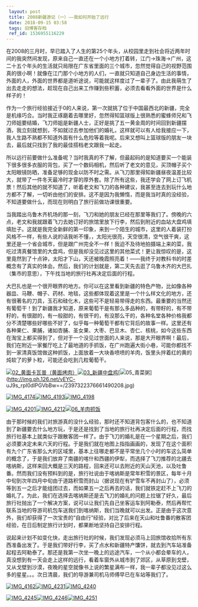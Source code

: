 ```yaml
---
 layout: post
 title: 2008新疆游记（一）——我如何开始了远行
 date: 2018-09-15 03:58
 tags: 旧博客存档
 ref_id: 1536955116229
---
```

在2008的三月时，早已踏入了人生的第25个年头，从校园里走到社会将近两年时间的我突然间发现，原来自己一直还在一个小地方打着转，江门->珠海->广州，这二十五个年头的生活就只局限在广东省里面的三个城市，忽然觉得自己的视野范围真的很小啊！就像在江门那个小地方的人们，一直就只知道自己身边生活的事情，外面的人，外面的世界都是道听途说，可能就这样度过了一辈子了。由此我萌生了出去走走的想法，趁现在自己出来工作赚到些积蓄，必须去看看外面的世界是什么样子的！

作为一个旅行经验接近于0的人来说，第一次就挑了位于中国最西北的新疆，完全是机缘巧合。当时我正琢磨着去哪里好，忽然得知篮球版上很熟悉的蜜蜂师兄和飞刀师姐要结婚，飞刀师姐是新疆人士，正好是挑了五一黄金周的时间回到新疆摆酒，我立刻就想到，不如就过去参加他们的婚礼，这样就可以有人给我接应一下，我人生路不熟都不知道外面有什么危险等着我呢。后来又想叫上篮球版的朋友一块去，最后就只找到了我的最佳搭档老文跟我一起走。

所以远行前要做什么准备呢？当时我真的不了解，但最起码的是知道要买一个能装下很多很多衣服的背包，买了一个数码相机，然后听了老文的意见，买顶帽子买个太阳眼镜防晒，准备足够的现金以防不时之需。从飞刀那里得知新疆昼夜温差比较大，就带了一件冬天最冷时才穿的厚外套。除了所有这些，我还学会了网上订飞机票！然后其他的就不知道了，听着老文和飞刀的各种建议，我甚至连去到玩什么地方都不了解，一切听由他们的安排。这不是因为我懒惰，而是我当时真的没经验，不知道要做什么，而现在则明白了旅行前做功课很重要。

当我踏出乌鲁木齐机场的那一刻，飞刀和她的朋友已经在那里等我们了。傍晚的六点，老文和我就跟着飞刀去她订好的旅馆里放下行李，然后到附近的血站大盘鸡填填肚子。这就是我完全新鲜的第一印象，来到一个陌生的城市，这里的人着装打扮风格不一样，有些人说的话我听不懂，，太阳光很亮，天空很清，空气很干爽，这里还是一个省会城市，但是跟广州完全不一样！我迫不及待地拍摄端上来的菜，我吃过清真餐馆里的大盘鸡，但是我却没见过这里的其他菜式！更让我惊叹的是，这里竟然到了十点钟，太阳才下山，天还被晚霞照亮着！——我终于对教科书的时差概念有了真实的体会。然后，我们的计划就是，第二天先去逛了乌鲁木齐的大巴扎（集市的意思），下午找当地的旅行社再决定后面的行程。

大巴扎也是一个很开眼界的地方。你可以在这里看到新疆的特色产物，比如像各种器皿、马鞭、帽子、药材、地毯，这些都体现着这里是一个什么样文化的地方，还有很著名的刀具，玉石和硅化木，这些可不是轻易带得走的东西。最重要的当然还有葡萄干！到了新疆我才知道，原来葡萄干是有那么多品种的，有带籽的，有不带籽的，有很甜的，有一般甜的，有很干的，有没那么干的，各种名堂各种价格我都分不清楚哪些好哪些不好了，似乎每一种葡萄干都有它背后的故事一样。这里还有各种果仁、果脯，诸如杏脯、圣女果、大枣、巴旦木、杏仁、核桃，如今这些东西在淘宝上都买得到了，但对于一个没见过世面的人来说，那是大开眼界啊！最后，我们在附近一家餐厅吃上了最地道的手抓饭，在广州跑遍大街小巷，可能你都找不到一家清真饭馆做这种抓饭，上面放着一大块香喷喷的羊肉，饭里头拌着红的黄的炖软了的萝卜粒，可能还会吃到几粒葡萄干。

[![02_黄面卡瓦普（黄面烤肉）](http://imglf4.nosdn0.126.net/img/d3RhVFdGTXZTU3FWYjUvU0NEZTFhbGYwTFZlSmF5b1Npd2RRMjJnL2g5VEdxMXVRQ1VYWUFnPT0.jpg)](http://img.ph.126.net/VwoAmA3LbGjLH3QOMJmY_A==/3097350643740892511.jpg)[![03_新疆中盘鸡](http://imglf6.nosdn0.126.net/img/d3RhVFdGTXZTU3FWYjUvU0NEZTFhb1dwb2JPZVphNWJvVm1MMHAwNjNVZ044eTNheHAzdUxBPT0.jpg)](http://img.ph.126.net/6hIQJFptslo2hQEEiws2uA==/2820097791680895809.jpg)[![05_青菜粥](http://imglf6.nosdn0.126.net/img/d3RhVFdGTXZTU3FWYjUvU0NEZTFhdFB0Q1dpYkZSYUxuWEJIdXpkdTFmR2hvTVJzT1pYcjlRPT0.jpg)](http://img.ph.126.net/vEYC-
uJ9s_rpI0dlPGVbBw==/2397322376661490208.jpg)

[![IMG_4174](http://imglf5.nosdn0.126.net/img/d3RhVFdGTXZTU3FWYjUvU0NEZTFhbWNWOUx0N05xZHhheDNBQjYxSkVoVTdjQmo0K1N1MUNBPT0.jpg)](http://img.ph.126.net/ERWqnGxDgoEacn0wqr6Nog==/2877237211953159278.jpg)[![IMG_4193](http://imglf3.nosdn0.126.net/img/d3RhVFdGTXZTU3FWYjUvU0NEZTFhbGtydUN0enJybHAzQjZhYnhtZjdpdFBPYUNRM2l1Rk9RPT0.jpg)](http://img.ph.126.net/FcdEKHYhf8cg5Ik8xMGzdQ==/2599984359893162662.jpg)[![IMG_4198](http://imglf5.nosdn0.126.net/img/d3RhVFdGTXZTU3FWYjUvU0NEZTFhdTAyWlRDQUx3Y1pxU2Y4TTl3SDVMeDdyM0EyM2lDZ2V3PT0.jpg)](http://img.ph.126.net/qCoIjBkRVeIEk_AUE7ljEg==/43628621406985123.jpg)

[![IMG_4201](http://imglf3.nosdn0.126.net/img/d3RhVFdGTXZTU3FWYjUvU0NEZTFhdjE4WnFPb0NLUDRDOFh6MFhsaHJyV08rNjh1aWZrTXZRPT0.jpg)](http://img.ph.126.net/Qxr_NlsT6lMceU7ZtZnRJA==/1042301838776393021.jpg)[![IMG_4212](http://imglf6.nosdn0.126.net/img/d3RhVFdGTXZTU3FWYjUvU0NEZTFhdFcyaDB4cjk3b3FWeTlLSVZrQktrNm5aUHNYUmNPUVFBPT0.jpg)](http://img.ph.126.net/CuPw7jKFn16eOwXD81WQJQ==/2767743446012713801.jpg)[![06_羊肉抓饭](http://imglf6.nosdn0.126.net/img/d3RhVFdGTXZTU3FWYjUvU0NEZTFhaGsremswRkFpejFRM2p0cyt1dllocEQwdFgyalVGUFN3PT0.jpg)](http://img.ph.126.net/KxatQS4Nc1vZz93UWW6rAQ==/1326028615300733336.jpg)

由于那时候的我们对旅游真的没什么经验，那时还不知道背包客什么的，也不知道到了新疆要去什么地方玩，于是还是找到了当地的旅行社再决定后面的行程，而找旅行社基本上就类似于跟散客团一样了。由于飞刀的婚礼是在一个星期之后，我们必须要决定未来六天的行程。于是我们就在地图上指指画画的，发现了在这个面积有九个广东省那么大的区域里，基本上往哪走都不是平常坐几个小时的车这么简单的概念了，于是我们放弃了南疆的喀什和西疆的伊犁，而选择了飞刀推荐的北疆去喀纳斯，这样来回大概是三天的路程，回来还可以去附近的天山天池，以及吐鲁番。然而我们没有预料到的是，旅行社说由于喀纳斯是常年积雪的景区，每年十月中旬到次年四月中旬由于道路积雪而封山（据说现在有铲雪车不再封山了），必须等到五一之后才能组团过去，而如果五一之后再去的话，我们就铁定赶不上飞刀的婚礼了。为此，我们在选择去喀纳斯还是去飞刀的婚礼的问题上拉锯了好久，最后旅行社抛出了一个解决方案，说可以让我们先自己坐客运车到阿勒泰，然后再帮忙联系当地的导游司机包车送我们到喀纳斯，我们当晚就可以出发。正是由于这次意外，我们却获得了一次宝贵的“自由行”经验，对比了后来在天山和吐鲁番的散客团经验，在日后制定旅行计划时，都果断地坚持自己安排行程。

说起来计划不如变化快，走出旅行社的时候，我们发现必须马上回旅馆收拾所有东西准备出发了。于是我们带好行李，买了点水和新疆特产馕饼，就去到汽车站准备起程去阿勒泰了。那还是我第一次坐一晚上的远途汽车，一个从小都会晕车的人，真没想到有一天会走上这样的远行，看着车窗外从城市到了郊区，从草原到戈壁，又从戈壁到沙漠，夜晚的星空就像书上说的繁星满布一样，我一辈子都没见过这么多的星星。。。次日清晨，我们的导游兼司机马师傅早已在车站等我们了。

[![IMG_4162](http://imglf4.nosdn0.126.net/img/d3RhVFdGTXZTU3FWYjUvU0NEZTFhdXhtWDdnME9qUFpMQStNaWd4MGZHMXhZMFpTT3N5TWpBPT0.jpg)](http://img.ph.126.net/R41ufg1lVF3nYZvkpHm7xA==/1134907106114199176.jpg)[![IMG_4231](http://imglf6.nosdn0.126.net/img/d3RhVFdGTXZTU3FWYjUvU0NEZTFhanZmcUpiOE05c1ROOThJTjRSRUR3M3U4VVNXMk9Tc05BPT0.jpg)](http://img.ph.126.net/eeN6hOVcjHDmtDg0h8xTZA==/2647272155980554811.jpg)[![IMG_4240](http://imglf5.nosdn0.126.net/img/d3RhVFdGTXZTU3FWYjUvU0NEZTFha011TVJUbXd1NlZuNFVWdjdtd29UMjI3MHJVMldMMHZBPT0.jpg)](http://img.ph.126.net/nHdBd26SHVkdeRd1pp0AVw==/2687804552626887332.jpg)

[![IMG_4245](http://imglf4.nosdn0.126.net/img/d3RhVFdGTXZTU3FWYjUvU0NEZTFhdWVmWjQwdVI3WVdjbDJ6MTlFVG0yaXJJZ0w2Q3ZkbTdBPT0.jpg)](http://img.ph.126.net/ZS74OmXEvk9BNKrlkpq3gQ==/999799117293082923.jpg)[![IMG_4246](http://imglf4.nosdn0.126.net/img/d3RhVFdGTXZTU3FWYjUvU0NEZTFhbHo0eVRwU2o1aWZHRlp4b2hqcHcvUmNRYmNocEpWM1pBPT0.jpg)](http://img.ph.126.net/lwhxfCoOCDgBlAyLyiWhdw==/2543970839527742014.jpg)[![IMG_4251](http://imglf4.nosdn0.126.net/img/d3RhVFdGTXZTU3FWYjUvU0NEZTFhcGJrNXRPUjY2aFFXWmpMakVxWmlvckE2TGJNN3QwemhRPT0.jpg)](http://img.ph.126.net/R6RhxAzdo6RRCAw3fVbTeA==/606297099851586876.jpg)


